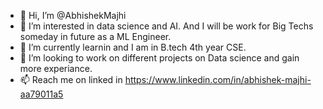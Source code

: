 - 👋 Hi, I’m @AbhishekMajhi
- 👀 I’m interested in data science and AI. And I will be work for Big Techs someday in future as a ML Engineer.
- 🌱 I’m currently learnin and I am in B.tech 4th year CSE.
- 💞️ I’m looking to work on different projects on Data science and gain more experiance.
- 📫 Reach me on linked in https://www.linkedin.com/in/abhishek-majhi-aa79011a5

